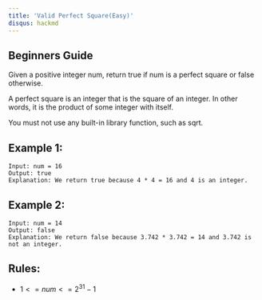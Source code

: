 ```yaml
---
title: 'Valid Perfect Square(Easy)'
disqus: hackmd
---
```


## Beginners Guide

Given a positive integer num, return true if num is a perfect square or false otherwise.

A perfect square is an integer that is the square of an integer. In other words, it is the product of some integer with itself.

You must not use any built-in library function, such as sqrt.

Example 1:
---
```go=
Input: num = 16
Output: true
Explanation: We return true because 4 * 4 = 16 and 4 is an integer.
```

Example 2:
---
```go=
Input: num = 14
Output: false
Explanation: We return false because 3.742 * 3.742 = 14 and 3.742 is not an integer.
```

Rules:
---
* $1 <= num <= 2^31 -1$